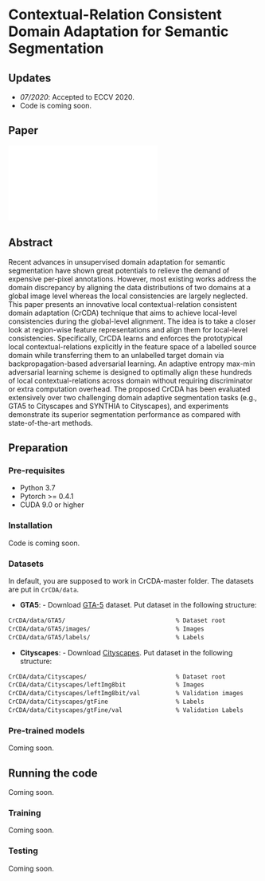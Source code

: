 # Contextual-Relation Consistent Domain Adaptation for Semantic Segmentation

## Updates
- *07/2020*: Accepted to ECCV 2020.
- Code is coming soon. 

## Paper
![](./figure_1.pdf)

## Abstract
Recent advances in unsupervised domain adaptation for semantic segmentation have shown great potentials to relieve the demand of expensive per-pixel annotations. However, most existing works address the domain discrepancy by aligning the data distributions of two domains at a global image level whereas the local consistencies are largely neglected. This paper presents an innovative local contextual-relation consistent domain adaptation (CrCDA) technique that aims to achieve local-level consistencies during the global-level alignment. The idea is to take a closer look at region-wise feature representations and align them for local-level consistencies. Specifically, CrCDA learns and enforces the prototypical local contextual-relations explicitly in the feature space of a labelled source domain while transferring them to an unlabelled target domain via backpropagation-based adversarial learning. An adaptive entropy max-min adversarial learning scheme is designed to optimally align these hundreds of local contextual-relations across domain without requiring discriminator or extra computation overhead. The proposed CrCDA has been evaluated extensively over two challenging domain adaptive segmentation tasks (e.g., GTA5 to Cityscapes and SYNTHIA to Cityscapes), and experiments demonstrate its superior segmentation performance as compared with state-of-the-art methods.


## Preparation

### Pre-requisites
* Python 3.7
* Pytorch >= 0.4.1
* CUDA 9.0 or higher

### Installation
Code is coming soon.

### Datasets
In default, you are supposed to work in CrCDA-master folder. The datasets are put in ```CrCDA/data```.

- **GTA5**: - Download [GTA-5](https://download.visinf.tu-darmstadt.de/data/from_games/) dataset. Put dataset in the following structure:
```bash
CrCDA/data/GTA5/                               % Dataset root
CrCDA/data/GTA5/images/                        % Images
CrCDA/data/GTA5/labels/                        % Labels
```

- **Cityscapes**: - Download [Cityscapes](https://www.cityscapes-dataset.com/). Put dataset in the following structure:
```bash
CrCDA/data/Cityscapes/                         % Dataset root
CrCDA/data/Cityscapes/leftImg8bit              % Images
CrCDA/data/Cityscapes/leftImg8bit/val          % Validation images
CrCDA/data/Cityscapes/gtFine                   % Labels
CrCDA/data/Cityscapes/gtFine/val               % Validation Labels
```

### Pre-trained models
Coming soon.

## Running the code
Coming soon.

### Training
Coming soon.

### Testing
Coming soon.
